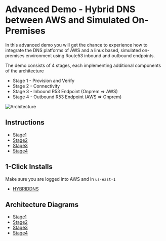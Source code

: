 # Advanced Demo - Hybrid DNS between AWS and Simulated On-Premises

In this advanced demo you will get the chance to experience how to integrate the DNS platforms of AWS and a linux based, simulated on-premises environment using Route53 inbound and outbound endpoints.

The demo consists of 4 stages, each implementing additional components of the architecture  

- Stage 1 - Provision and Verify  
- Stage 2 - Connectivity  
- Stage 3 - Inbound R53 Endpoint (Onprem => AWS) 
- Stage 4 - Outbound R53 Endpoint (AWS => Onprem)

![Architecture](https://github.com/acantril/learn-cantrill-io-labs/raw/master/aws-hybrid-dns/hybrid-dns-endstate.png)

## Instructions

- [Stage1](https://github.com/acantril/learn-cantrill-io-labs/blob/master/aws-hybrid-dns/02_LABINSTRUCTIONS/STAGE1%20-%20Provision%20%26%20Verify.md)
- [Stage2](https://github.com/acantril/learn-cantrill-io-labs/blob/master/aws-hybrid-dns/02_LABINSTRUCTIONS/STAGE2%20-%20Provision%20Connectivity.md)
- [Stage3](https://github.com/acantril/learn-cantrill-io-labs/blob/master/aws-hybrid-dns/02_LABINSTRUCTIONS/STAGE3%20-%20Inbound%20Endpoints.md)
- [Stage4](https://github.com/acantril/learn-cantrill-io-labs/blob/master/aws-hybrid-dns/02_LABINSTRUCTIONS/STAGE4%20-%20Outbound%20Endpoints.md)


## 1-Click Installs
Make sure you are logged into AWS and in `us-east-1`  

- [HYBRIDDNS](https://console.aws.amazon.com/cloudformation/home?region=us-east-1#/stacks/quickcreate?templateURL=https://learn-cantrill-labs.s3.amazonaws.com/aws-hybrid-dns/HybridDNS.yaml&stackName=HYBRIDDNS)

## Architecture Diagrams

- [Stage1](https://github.com/acantril/learn-cantrill-io-labs/raw/master/aws-hybrid-dns/02_LABINSTRUCTIONS/Architecture-INITIALSTATE.png)
- [Stage2](https://github.com/acantril/learn-cantrill-io-labs/raw/master/aws-hybrid-dns/02_LABINSTRUCTIONS/Architecture-STAGE2-PROVISIONCONNECTIVITY.png)
- [Stage3](https://github.com/acantril/learn-cantrill-io-labs/raw/master/aws-hybrid-dns/02_LABINSTRUCTIONS/Architecture-STAGE3-INBOUNDENDPOINTS.png)
- [Stage4](https://github.com/acantril/learn-cantrill-io-labs/raw/master/aws-hybrid-dns/02_LABINSTRUCTIONS/Architecture-STAGE4-OUTBOUNDENDPOINTS.png)
